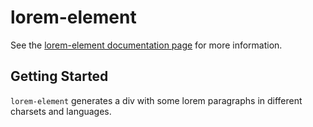 lorem-element
================

See the [lorem-element documentation page](https://github.com/vjrj/lorem-element) for more information.

## Getting Started

`lorem-element` generates a div with some lorem paragraphs in different charsets and languages.

